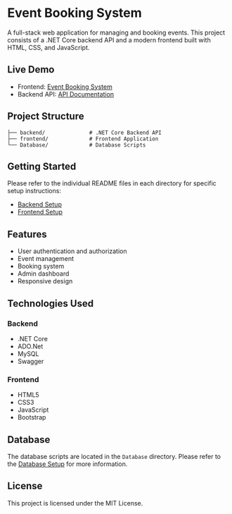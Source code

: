 # Event Booking System

A full-stack web application for managing and booking events. This project consists of a .NET Core backend API and a modern frontend built with HTML, CSS, and JavaScript.

## Live Demo

- Frontend: [Event Booking System](https://ahmedhamdy-areeb-eventbooking.netlify.app/public/login.html)
- Backend API: [API Documentation](https://ahmedhamdy-areeb-api.runasp.net/index.html)

## Project Structure

```
├── backend/              # .NET Core Backend API
├── frontend/             # Frontend Application
└── Database/             # Database Scripts
```

## Getting Started

Please refer to the individual README files in each directory for specific setup instructions:

- [Backend Setup](./backend/README.md)
- [Frontend Setup](./frontend/README.md)

## Features

- User authentication and authorization
- Event management
- Booking system
- Admin dashboard
- Responsive design

## Technologies Used

### Backend
- .NET Core
- ADO.Net
- MySQL
- Swagger

### Frontend
- HTML5
- CSS3
- JavaScript
- Bootstrap

## Database

The database scripts are located in the `Database` directory. Please refer to the [Database Setup](./Database/README.md) for more information.

## License

This project is licensed under the MIT License.

